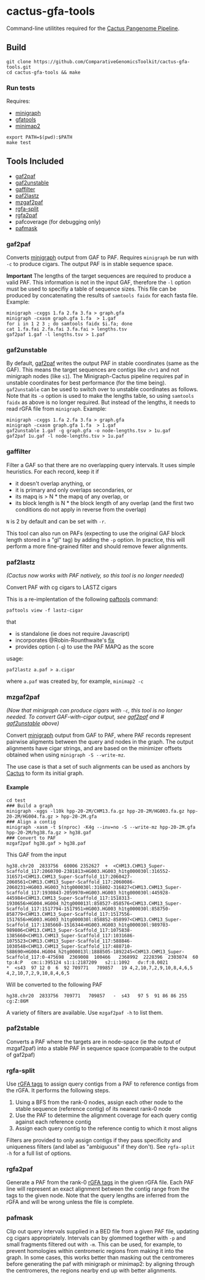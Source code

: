 # cactus-gfa-tools

Command-line utilitites required for the [Cactus Pangenome Pipeline](https://github.com/ComparativeGenomicsToolkit/cactus/blob/master/doc/pangenome.md).

## Build

```
git clone https://github.com/ComparativeGenomicsToolkit/cactus-gfa-tools.git
cd cactus-gfa-tools && make
```

### Run tests

Requires:
* [minigraph](https://github.com/lh3/minigraph)
* [gfatools](https://github.com/lh3/gfatools)
* [minimap2](https://github.com/lh3/minimap2)

```
export PATH=$(pwd):$PATH
make test
```

## Tools Included

* [gaf2paf](#gaf2paf)
* [gaf2unstable](#gaf2unstable)
* [gaffilter](#gaffilter)
* [paf2lastz](#paf2lastz)
* [mzgaf2paf](#mzgaf2paf)
* [rgfa-split](#rgfa-split)
* [rgfa2paf](#rgfa2paf)
* pafcoverage (for debugging only)
* [pafmask](#pafmask)

### gaf2paf

Converts [minigraph](https://github.com/lh3/minigraph) output from GAF to PAF. Requires `minigraph` be run with `-c` to produce cigars. The output PAF is in stable sequence space.

**Important** The lengths of the target sequences are required to produce a valid PAF. This information is not in the input GAF, therefore the `-l` option must be used to specifiy a table of sequence sizes.  This file can be produced by concatenating the results of `samtools faidx` for each fasta file. Example:

```
minigraph -cxggs 1.fa 2.fa 3.fa > graph.gfa
minigraph -cxasm graph.gfa 1.fa  > 1.gaf
for i in 1 2 3 ; do samtools faidx $i.fa; done
cat 1.fa.fai 2.fa.fai 3.fa.fai > lengths.tsv
gaf2paf 1.gaf -l lengths.tsv > 1.paf
```

### gaf2unstable

By default, [gaf2paf](#gaf2paf) writes the output PAF in stable coordinates (same as the GAF). This means the target sequences are contigs like `chr1` and not minigraph nodes (like `s1`). The Minigraph-Cactus pipeline requires paf in unstable coordinates for best performance (for the time being). `gaf2unstable` can be used to switch over to unstable coordinates as follows. Note that its `-o` option is used to make the lengths table, so using `samtools faidx` as above is no longer required. But instead of the lengths, it needs to read rGFA file from `minigraph`. Example:

```
minigraph -cxggs 1.fa 2.fa 3.fa > graph.gfa
minigraph -cxasm graph.gfa 1.fa  > 1.gaf
gaf2unstable 1.gaf -g graph.gfa -o node-lengths.tsv > 1u.gaf
gaf2paf 1u.gaf -l node-lengths.tsv > 1u.paf

```

### gaffilter

Filter a GAF so that there are no overlapping query intervals.  It uses simple heuristics.  For each record, keep it if
* it doesn't overlap anything, or
* it is primary and only overlaps secondaries, or
* its mapq is > N * the mapq of any overlap, or
* its block length is N * the block length of any overlap (and the first two conditions do not apply in reverse from the overlap)

`N` is 2 by default and can be set with `-r`.

This tool can also run on PAFs (expecting to use the original GAF block length stored in a "gl" tag) by adding the `-p` option. In practice, this will perform a more fine-grained filter and should remove fewer alignments. 

### paf2lastz

*(Cactus now works with PAF natively, so this tool is no longer needed)*

Convert PAF with cg cigars to LASTZ cigars

This is a re-implentation of the following [paftools](https://github.com/lh3/minimap2/blob/master/misc/paftools.js) command:
```
paftools view -f lastz-cigar
```
that
* is standalone (ie does not require Javascript)
* incorporates @Robin-Rounthwaite's [fix](https://github.com/Robin-Rounthwaite/reference-based-cactus-aligner/blob/master/src/paf_to_lastz.py#L49-L71)
* provides option (`-q`) to use the PAF MAPQ as the score

usage:
```
paf2lastz a.paf > a.cigar
```
where `a.paf` was created by, for example, `minimap2 -c`


### mzgaf2paf

*(Now that minigraph can produce cigars with `-c`, this tool is no longer needed. To convert GAF-with-cigar output, see [gaf2paf](#gaf2paf) and # [gaf2unstable](#gaf2unstable) above)*

Convert [minigraph](https://github.com/lh3/minigraph) output from GAF to PAF, where PAF records represent pairwise aligments between the query and nodes in the graph.  The output alignments have cigar strings, and are based on the minimizer offsets obtained when using `minigraph -S --write-mz`.

The use case is that a set of such alignments can be used as anchors by [Cactus](https://github.com/ComparativeGenomicsToolkit/cactus) to form its initial graph. 


#### Example

```
cd test
### Build a graph
minigraph -xggs -l10k hpp-20-2M/CHM13.fa.gz hpp-20-2M/HG003.fa.gz hpp-20-2M/HG004.fa.gz > hpp-20-2M.gfa
### Align a contig
minigraph -xasm -t $(nproc) -K4g --inv=no -S --write-mz hpp-20-2M.gfa hpp-20-2M/hg38.fa.gz > hg38.gaf
### Convert to PAF
mzgaf2paf hg38.gaf > hg38.paf
```

This GAF from the input
```
hg38.chr20  2833756  60006 2352627  +  <CHM13.CHM13_Super-Scaffold_117:2060700-2381813>HG003.HG003_h1tg000030l:316552-316571<CHM13.CHM13_Super-Scaffold_117:2060427-2060561<CHM13.CHM13_Super-Scaffold_117:2060086-2060231>HG003.HG003_h1tg000030l:316802-316827<CHM13.CHM13_Super-Scaffold_117:1930843-2059970>HG003.HG003_h1tg000030l:445928-445984<CHM13.CHM13_Super-Scaffold_117:1518313-1930656>HG004.HG004_h2tg000013l:858527-858576<CHM13.CHM13_Super-Scaffold_117:1517794-1517951>HG003.HG003_h1tg000030l:858750-858779<CHM13.CHM13_Super-Scaffold_117:1517556-1517656>HG003.HG003_h1tg000030l:858852-858997<CHM13.CHM13_Super-Scaffold_117:1385660-1516344>HG003.HG003_h1tg000030l:989703-989806<CHM13.CHM13_Super-Scaffold_117:1075838-1385660<CHM13.CHM13_Super-Scaffold_117:1031686-1075523<CHM13.CHM13_Super-Scaffold_117:588846-1030548<CHM13.CHM13_Super-Scaffold_117:488710-588690>HG004.HG004_h2tg000013l:1888505-1892245<CHM13.CHM13_Super-Scaffold_117:0-475698  2369008  100466   2368992  2228396  2303074  60 tp:A:P   cm:i:395124 s1:i:2187209   s2:i:1092   dv:f:0.0021
*  <s43  97 12 0  6  92 709771   709857   19 4,2,10,7,2,9,10,8,4,6,5 4,2,10,7,2,9,10,8,4,6,5                                                                                                                                
```
Will be converted to the following PAF
```
hg38.chr20  2833756  709771   709857   -  s43   97 5  91 86 86 255   cg:Z:86M                       
```

A variety of filters are available.  Use `mzgaf2paf -h` to list them.

### paf2stable

Converts a PAF where the targets are in node-space (ie the output of mzgaf2paf) into a stable PAF in sequence space (comparable to the output of gaf2paf)

### rgfa-split

Use [rGFA tags](https://github.com/lh3/gfatools/blob/master/doc/rGFA.md) to assign query contigs from a PAF to reference contigs from the rGFA.  It performs the following steps.

1. Using a BFS from the rank-0 nodes, assign each other node to the stable sequence (reference contig) of its nearest rank-0 node
2. Use the PAF to determine the alignment coverage for each query contig against each reference contig
3. Assign each query contig to the reference contig to which it most aligns

Filters are provided to only assign contigs if they pass specificity and uniqueness filters (and label as "ambiguous" if they don't).  See `rgfa-split -h` for a full list of options. 

### rgfa2paf

Generate a PAF from the rank-0 [rGFA tags](https://github.com/lh3/gfatools/blob/master/doc/rGFA.md) in the given rGFA file. Each PAF line will represent an exact alignment between the contig range from the tags to the given node.  Note that the query lengths are inferred from the rGFA and will be wrong unless the file is complete.


### pafmask

Clip out query intervals supplied in a BED file from a given PAF file, updating cg cigars appropriately.  Intervals can by glommed together with `-p` and small fragments filtered out with `-m`.  This can be used, for example, to prevent homologies within centromeric regions from making it into the graph.  In some cases, this works better than masking out the centromeres before generating the paf with minigraph or minimap2: by aligning through the centromeres, the regions nearby end up with better alignments.   
